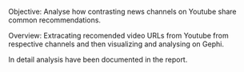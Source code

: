 Objective: Analyse how contrasting news channels on Youtube share common recommendations.

Overview: Extracating recomended video URLs from Youtube from respective channels and then visualizing and analysing on Gephi.

In detail analysis have been documented in the report.
